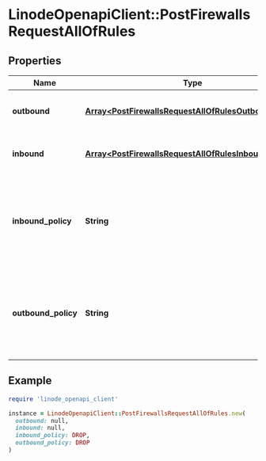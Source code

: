 # LinodeOpenapiClient::PostFirewallsRequestAllOfRules

## Properties

| Name | Type | Description | Notes |
| ---- | ---- | ----------- | ----- |
| **outbound** | [**Array&lt;PostFirewallsRequestAllOfRulesOutboundInner&gt;**](PostFirewallsRequestAllOfRulesOutboundInner.md) | The outbound rules for the firewall, as a JSON array. | [optional] |
| **inbound** | [**Array&lt;PostFirewallsRequestAllOfRulesInboundInner&gt;**](PostFirewallsRequestAllOfRulesInboundInner.md) | The inbound rules for the firewall, as a JSON array. | [optional] |
| **inbound_policy** | **String** | The default behavior for inbound traffic. This setting can be overridden by [updating](https://techdocs.akamai.com/linode-api/reference/put-firewall-rules) the &#x60;inbound.action&#x60; property of the Firewall Rule. | [optional] |
| **outbound_policy** | **String** | The default behavior for outbound traffic. This setting can be overridden by [updating](https://techdocs.akamai.com/linode-api/reference/put-firewall-rules) the &#x60;outbound.action&#x60; property of the Firewall Rule. | [optional] |

## Example

```ruby
require 'linode_openapi_client'

instance = LinodeOpenapiClient::PostFirewallsRequestAllOfRules.new(
  outbound: null,
  inbound: null,
  inbound_policy: DROP,
  outbound_policy: DROP
)
```

